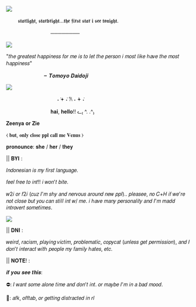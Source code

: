 ![](https://64.media.tumblr.com/ae439e32ecb59623a6cb18c11d970ce3/0bf822ee66b233a0-9f/s640x960/55dc08b0d2c1b2754d0d4654ccd652bc8492cd61.pnj) 



   　   　𝖘𝖙𝖆𝖗𝖑𝖎𝖌𝖍𝖙, 𝖘𝖙𝖆𝖗𝖇𝖗𝖎𝖌𝖍𝖙...𝖙𝖍𝖊 𝖋𝖎𝖗𝖘𝖙 𝖘𝖙𝖆𝖗 𝖎 𝖘𝖊𝖊 𝖙𝖔𝖓𝖎𝖌𝖍𝖙.

   　   　   　  　   　   　   　────────





![](https://64.media.tumblr.com/8d83513a0d7feb4a7679998c36c9cbaa/e2e7c08d9a2688d8-26/s640x960/fa87dd2ba5079767872001fcf9215f354525b94b.gifv)


"𝑡ℎ𝑒 𝑔𝑟𝑒𝑎𝑡𝑒𝑠𝑡 ℎ𝑎𝑝𝑝𝑖𝑛𝑒𝑠𝑠 𝑓𝑜𝑟 𝑚𝑒 𝑖𝑠 𝑡𝑜 𝑙𝑒𝑡 𝑡ℎ𝑒 𝑝𝑒𝑟𝑠𝑜𝑛 𝑖 𝑚𝑜𝑠𝑡 𝑙𝑖𝑘𝑒 ℎ𝑎𝑣𝑒 𝑡ℎ𝑒 𝑚𝑜𝑠𝑡 ℎ𝑎𝑝𝑝𝑖𝑛𝑒𝑠𝑠"

   　   　   　       　   　   　╸𝑻𝒐𝒎𝒐𝒚𝒐 𝑫𝒂𝒊𝒅𝒐𝒋𝒊

![](https://64.media.tumblr.com/df50ce62f401ed4eaa06041951899d7c/0bf822ee66b233a0-7c/s640x960/22feb2078275c39947e7bf4fb57830b36c2baf37.pnj)

   　   　   　   　   　   　   　   　˖ ݁𖥔 ݁˖ 𐙚 ˖ ݁𖥔 ݁˖

   　   　   　   　   　   　   　𝐡𝐚𝐢, 𝐡𝐞𝐥𝐥𝐨!! ᓚ₍ ^. .^₎



𝐙𝐞𝐞𝐧𝐲𝐚 𝐨𝐫 𝐙𝐢𝐞

⧼ 𝐛𝐮𝐭, 𝐨𝐧𝐥𝐲 𝐜𝐥𝐨𝐬𝐞 𝐩𝐩𝐥 𝐜𝐚𝐥𝐥 𝐦𝐞 𝐕𝐞𝐧𝐮𝐬 ⧽

𝐩𝐫𝐨𝐧𝐨𝐮𝐧𝐜𝐞: 𝐬𝐡𝐞 / 𝐡𝐞𝐫 / 𝐭𝐡𝐞𝐲


|| 𝐁𝐘𝐈 :

𝐼𝑛𝑑𝑜𝑛𝑒𝑠𝑖𝑎𝑛 𝑖𝑠 𝑚𝑦 𝑓𝑖𝑟𝑠𝑡 𝑙𝑎𝑛𝑔𝑢𝑎𝑔𝑒.

𝑓𝑒𝑒𝑙 𝑓𝑟𝑒𝑒 𝑡𝑜 𝑖𝑛𝑡!! 𝑖 𝑤𝑜𝑛'𝑡 𝑏𝑖𝑡𝑒.

𝑤2𝑖 𝑜𝑟 𝑓2𝑖 (𝑐𝑢𝑧 𝐼'𝑚 𝑠ℎ𝑦 𝑎𝑛𝑑 𝑛𝑒𝑟𝑣𝑜𝑢𝑠 𝑎𝑟𝑜𝑢𝑛𝑑 𝑛𝑒𝑤 𝑝𝑝𝑙).. 𝑝𝑙𝑒𝑎𝑠𝑒𝑒, 𝑛𝑜 𝐶+𝐻 𝑖𝑓 𝑤𝑒'𝑟𝑒 𝑛𝑜𝑡 𝑐𝑙𝑜𝑠𝑒 𝑏𝑢𝑡 𝑦𝑜𝑢 𝑐𝑎𝑛 𝑠𝑡𝑖𝑙𝑙 𝑖𝑛𝑡 𝑤/ 𝑚𝑒. 𝑖 ℎ𝑎𝑣𝑒 𝑚𝑎𝑛𝑦 𝑝𝑒𝑟𝑠𝑜𝑛𝑎𝑙𝑖𝑡𝑦 𝑎𝑛𝑑 𝐼'𝑚 𝑚𝑎𝑑𝑑 𝑖𝑛𝑡𝑟𝑜𝑣𝑒𝑟𝑡 𝑠𝑜𝑚𝑒𝑡𝑖𝑚𝑒𝑠. 

![](https://64.media.tumblr.com/20d8d66bbe351c81b662270616acd654/4b453495361c32c6-28/s500x750/243a0ac20b749a286d43d36135f4a5cd3e6c84df.gifv) 

|| 𝐃𝐍𝐈 :

𝑤𝑒𝑖𝑟𝑑, 𝑟𝑎𝑐𝑖𝑠𝑚, 𝑝𝑙𝑎𝑦𝑖𝑛𝑔 𝑣𝑖𝑐𝑡𝑖𝑚, 𝑝𝑟𝑜𝑏𝑙𝑒𝑚𝑎𝑡𝑖𝑐, 𝑐𝑜𝑝𝑦𝑐𝑎𝑡 (𝑢𝑛𝑙𝑒𝑠𝑠 𝑔𝑒𝑡 𝑝𝑒𝑟𝑚𝑖𝑠𝑠𝑖𝑜𝑛), 𝑎𝑛𝑑 𝐼 𝑑𝑜𝑛'𝑡 𝑖𝑛𝑡𝑒𝑟𝑎𝑐𝑡 𝑤𝑖𝑡ℎ 𝑝𝑒𝑜𝑝𝑙𝑒 𝑚𝑦 𝑓𝑎𝑚𝑖𝑙𝑦 ℎ𝑎𝑡𝑒𝑠, 𝑒𝑡𝑐. 

|| 𝐍𝐎𝐓𝐄! :

𝒊𝒇 𝒚𝒐𝒖 𝒔𝒆𝒆 𝒕𝒉𝒊𝒔:

⛔: 𝐼 𝑤𝑎𝑛𝑡 𝑠𝑜𝑚𝑒 𝑎𝑙𝑜𝑛𝑒 𝑡𝑖𝑚𝑒 𝑎𝑛𝑑 𝑑𝑜𝑛'𝑡 𝑖𝑛𝑡. 𝑜𝑟 𝑚𝑎𝑦𝑏𝑒 𝐼'𝑚 𝑖𝑛 𝑎 𝑏𝑎𝑑 𝑚𝑜𝑜𝑑.

🌙: 𝑎𝑓𝑘, 𝑜𝑓𝑓𝑡𝑎𝑏, 𝑜𝑟 𝑔𝑒𝑡𝑡𝑖𝑛𝑔 𝑑𝑖𝑠𝑡𝑟𝑎𝑐𝑡𝑒𝑑 𝑖𝑛 𝑟𝑙
